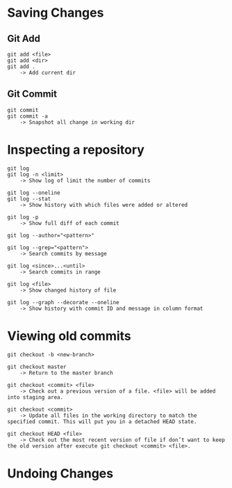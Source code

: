 # Saving Changes
## Git Add
	git add <file>
	git add <dir>
	git add . 
		-> Add current dir
## Git Commit
	git commit
	git commit -a 
		-> Snapshot all change in working dir
# Inspecting a repository
	git log
	git log -n <limit>
		-> Show log of limit the number of commits
		
	git log --oneline
	git log --stat 
		-> Show history with which files were added or altered
		
	git log -p 
		-> Show full diff of each commit
		
	git log --author="<pattern>"
	
	git log --grep="<pattern">
		-> Search commits by message
		
	git log <since>...<until> 
		-> Search commits in range
		
	git log <file>
		-> Show changed history of file
		
	git log --graph --decorate --oneline 
		-> Show history with commit ID and message in column format

# Viewing old commits
	git checkout -b <new-branch>
	
	git checkout master
		-> Return to the master branch
		
	git checkout <commit> <file>
		-> Check out a previous version of a file. <file> will be added into staging area.
		
	git checkout <commit>
		-> Update all files in the working directory to match the specified commit. This will put you in a detached HEAD state.
		
	git checkout HEAD <file>
		-> Check out the most recent version of file if don’t want to keep the old version after execute git checkout <commit> <file>.
		
# Undoing Changes
		
	